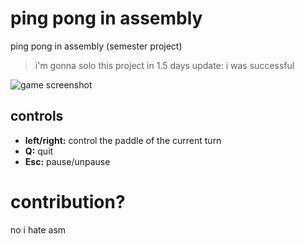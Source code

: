 # ping pong in assembly
ping pong in assembly (semester project)
> i'm gonna solo this project in 1.5 days
> update: i was successful

![game screenshot](https://imgur.com/ip0kfXO.png)

## controls

- **left/right:** control the paddle of the current turn
- **Q:** quit
- **Esc:** pause/unpause

# contribution?
no i hate asm